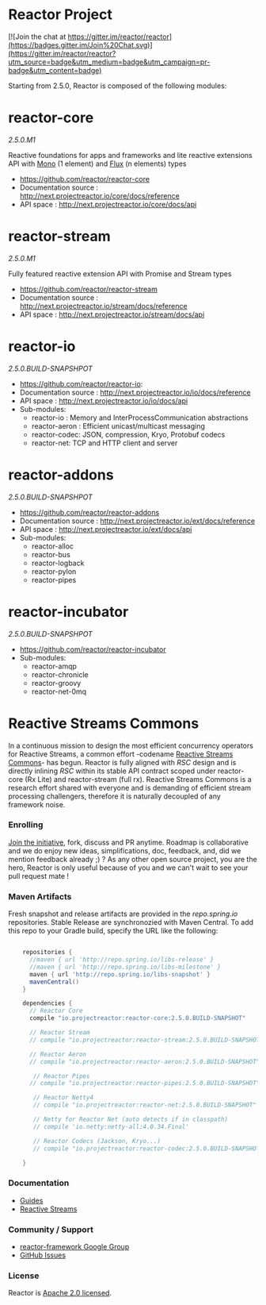 # Reactor Project

[![Join the chat at https://gitter.im/reactor/reactor](https://badges.gitter.im/Join%20Chat.svg)](https://gitter.im/reactor/reactor?utm_source=badge&utm_medium=badge&utm_campaign=pr-badge&utm_content=badge)

Starting from 2.5.0, Reactor is composed of the following modules:

# reactor-core 
_2.5.0.M1_

Reactive foundations for apps and frameworks and lite reactive extensions API with [Mono](http://next.projectreactor.io/core/docs/api/reactor/core/publisher/Mono.html) (1 element) and [Flux](http://next.projectreactor.io/core/docs/api/reactor/core/publisher/Flux.html) (n elements) types

- https://github.com/reactor/reactor-core
- Documentation source : http://next.projectreactor.io/core/docs/reference
- API space : http://next.projectreactor.io/core/docs/api

# reactor-stream 
_2.5.0.M1_

Fully featured reactive extension API with Promise and Stream types

- https://github.com/reactor/reactor-stream
- Documentation source : http://next.projectreactor.io/stream/docs/reference
- API space : http://next.projectreactor.io/stream/docs/api

# reactor-io 
_2.5.0.BUILD-SNAPSHPOT_

- https://github.com/reactor/reactor-io:
- Documentation source : http://next.projectreactor.io/io/docs/reference
- API space : http://next.projectreactor.io/io/docs/api
- Sub-modules:
    - reactor-io : Memory and InterProcessCommunication abstractions
    - reactor-aeron : Efficient unicast/multicast messaging
    - reactor-codec: JSON, compression, Kryo, Protobuf codecs
    - reactor-net: TCP and HTTP client and server

# reactor-addons 
_2.5.0.BUILD-SNAPSHPOT_

- https://github.com/reactor/reactor-addons
- Documentation source : http://next.projectreactor.io/ext/docs/reference
- API space : http://next.projectreactor.io/ext/docs/api
- Sub-modules:
    - reactor-alloc
    - reactor-bus
    - reactor-logback
    - reactor-pylon
    - reactor-pipes

# reactor-incubator
_2.5.0.BUILD-SNAPSHPOT_

- https://github.com/reactor/reactor-incubator
- Sub-modules:
    - reactor-amqp
    - reactor-chronicle
    - reactor-groovy
    - reactor-net-0mq

# Reactive Streams Commons
In a continuous mission to design the most efficient concurrency operators for Reactive Streams, a common effort -codename [Reactive Streams Commons](https://github.com/reactor/reactive-streams-commons)- has begun. Reactor is fully aligned with _RSC_ design and is directly inlining _RSC_ within its stable API contract scoped under reactor-core (Rx Lite) and reactor-stream (full rx). Reactive Streams Commons is a research effort shared with everyone and is demanding of efficient stream processing challengers, therefore it is naturally decoupled of any framework noise. 

### Enrolling

[Join the initiative](https://support.springsource.com/spring_committer_signup), fork, discuss and PR anytime. Roadmap is collaborative and we do enjoy new ideas, simplifications, doc, feedback, and, did we mention feedback already ;) ? As any other open source project, you are the hero, Reactor is only useful because of you and we can't wait to see your pull request mate !

### Maven Artifacts

Fresh snapshot and release artifacts are provided in the _repo.spring.io_ repositories. 
Stable Release are synchronozied with Maven Central. To add this repo to your Gradle build, specify the URL like the following:

```groovy

    repositories {
      //maven { url 'http://repo.spring.io/libs-release' }
      //maven { url 'http://repo.spring.io/libs-milestone' }
      maven { url 'http://repo.spring.io/libs-snapshot' }
      mavenCentral()
    }

    dependencies {
      // Reactor Core
      compile "io.projectreactor:reactor-core:2.5.0.BUILD-SNAPSHOT"

      // Reactor Stream
      // compile "io.projectreactor:reactor-stream:2.5.0.BUILD-SNAPSHOT"

      // Reactor Aeron
      // compile "io.projectreactor:reactor-aeron:2.5.0.BUILD-SNAPSHOT"

       // Reactor Pipes
      // compile "io.projectreactor:reactor-pipes:2.5.0.BUILD-SNAPSHOT"

       // Reactor Netty4
       // compile "io.projectreactor:reactor-net:2.5.0.BUILD-SNAPSHOT"

       // Netty for Reactor Net (auto detects if in classpath)
       // compile 'io.netty:netty-all:4.0.34.Final'

       // Reactor Codecs (Jackson, Kryo...)
       // compile "io.projectreactor:reactor-codec:2.5.0.BUILD-SNAPSHOT"

    }
```

### Documentation

* [Guides](http://next.projectreactor.io/docs/)
* [Reactive Streams](http://www.reactive-streams.org/)

### Community / Support

* [reactor-framework Google Group](https://groups.google.com/forum/?#!forum/reactor-framework)
* [GitHub Issues](https://github.com/reactor/reactor/issues)

### License

Reactor is [Apache 2.0 licensed](http://www.apache.org/licenses/LICENSE-2.0.html).

